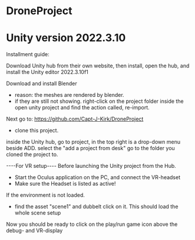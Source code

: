 # DroneProject
# Unity version 2022.3.10

Installment guide:

Download Unity hub from their own website, then install, open the hub, and install the Unity editor 2022.3.10f1 

Download and install Blender
- reason: the meshes are rendered by blender.
- if they are still not showing. right-click on the project folder inside the open unity project and find the action called, re-import.

Next go to: https://github.com/Capt-J-Kirk/DroneProject
- clone this project.

inside the Unity hub, go to project, in the top right is a drop-down menu beside ADD. select the "add a project from desk" 
go to the folder you cloned the project to. 

----For VR setup----
Before launching the Unity project from the Hub.
- Start the Oculus application on the PC, and connect the VR-headset
- Make sure the Headset is listed as active!


If the environment is not loaded.
- find the asset "scene1" and dubbelt click on it. This should load the whole scene setup

Now you should be ready to click on the play/run game icon above the debug- and VR-display

